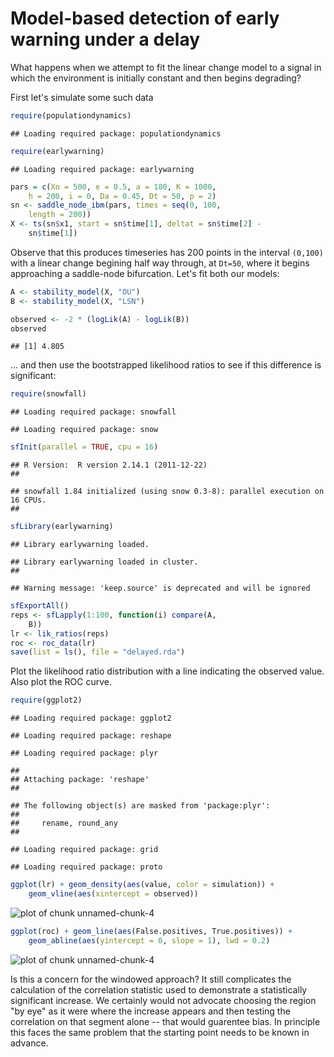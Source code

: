 

# Model-based detection of early warning under a delay

What happens when we attempt to fit the linear change model to a signal in which the environment is initially constant and then begins degrading?

First let's simulate some such data



```r
require(populationdynamics)
```



```
## Loading required package: populationdynamics
```



```r
require(earlywarning)
```



```
## Loading required package: earlywarning
```



```r
pars = c(Xo = 500, e = 0.5, a = 180, K = 1000, 
    h = 200, i = 0, Da = 0.45, Dt = 50, p = 2)
sn <- saddle_node_ibm(pars, times = seq(0, 100, 
    length = 200))
X <- ts(sn$x1, start = sn$time[1], deltat = sn$time[2] - 
    sn$time[1])
```




Observe that this produces timeseries has 200 points in the interval `(0,100)` with a linear change begining half way through, at `Dt=50`, where it begins approaching a saddle-node bifurcation.  Let's fit both our models:



```r
A <- stability_model(X, "OU")
B <- stability_model(X, "LSN")
```





```r
observed <- -2 * (logLik(A) - logLik(B))
observed
```



```
## [1] 4.805
```




... and then use the bootstrapped likelihood ratios to see if this difference is significant:



```r
require(snowfall)
```



```
## Loading required package: snowfall
```



```
## Loading required package: snow
```



```r
sfInit(parallel = TRUE, cpu = 16)
```



```
## R Version:  R version 2.14.1 (2011-12-22) 
## 
```



```
## snowfall 1.84 initialized (using snow 0.3-8): parallel execution on 16 CPUs.
## 
```



```r
sfLibrary(earlywarning)
```



```
## Library earlywarning loaded.
```



```
## Library earlywarning loaded in cluster.
## 
```



```
## Warning message: 'keep.source' is deprecated and will be ignored
```



```r
sfExportAll()
reps <- sfLapply(1:100, function(i) compare(A, 
    B))
lr <- lik_ratios(reps)
roc <- roc_data(lr)
save(list = ls(), file = "delayed.rda")
```




Plot the likelihood ratio distribution with a line indicating the observed value.  Also plot the ROC curve.  



```r
require(ggplot2)
```



```
## Loading required package: ggplot2
```



```
## Loading required package: reshape
```



```
## Loading required package: plyr
```



```
## 
## Attaching package: 'reshape'
## 
```



```
## The following object(s) are masked from 'package:plyr':
## 
##     rename, round_any
## 
```



```
## Loading required package: grid
```



```
## Loading required package: proto
```



```r
ggplot(lr) + geom_density(aes(value, color = simulation)) + 
    geom_vline(aes(xintercept = observed))
```

![plot of chunk unnamed-chunk-4](http://farm8.staticflickr.com/7214/7160815820_7d69dd9628_o.png) 

```r
ggplot(roc) + geom_line(aes(False.positives, True.positives)) + 
    geom_abline(aes(yintercept = 0, slope = 1), lwd = 0.2)
```

![plot of chunk unnamed-chunk-4](http://farm8.staticflickr.com/7094/7160816212_cbf590f5d4_o.png) 



Is this a concern for the windowed approach?  It still complicates the calculation of the correlation statistic used to demonstrate a statistically significant increase.  We certainly would not advocate choosing the region "by eye" as it were where the increase appears and then testing the correlation on that segment alone -- that would guarentee bias.  In principle this faces the same problem that the starting point needs to be known in advance.  
